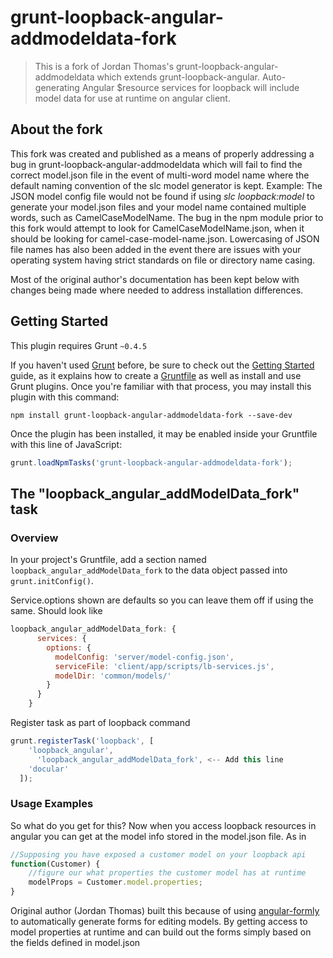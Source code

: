 # grunt-loopback-angular-addmodeldata-fork

> This is a fork of Jordan Thomas's grunt-loopback-angular-addmodeldata which extends grunt-loopback-angular. Auto-generating Angular $resource services for loopback will include model data for use at runtime on angular client.

## About the fork

This fork was created and published as a means of properly addressing a bug in grunt-loopback-angular-addmodeldata which will fail to find the correct model.json file in the event of multi-word model name where the default naming convention of the slc model generator is kept. Example: The JSON model config file would not be found if using *slc loopback:model* to generate your model.json files and your model name contained multiple words, such as CamelCaseModelName. The bug in the npm module prior to this fork would attempt to look for CamelCaseModelName.json, when it should be looking for camel-case-model-name.json. Lowercasing of JSON file names has also been added in the event there are issues with your operating system having strict standards on file or directory name casing.

Most of the original author's documentation has been kept below with changes being made where needed to address installation differences.

## Getting Started
This plugin requires Grunt `~0.4.5`

If you haven't used [Grunt](http://gruntjs.com/) before, be sure to check out the [Getting Started](http://gruntjs.com/getting-started) guide, as it explains how to create a [Gruntfile](http://gruntjs.com/sample-gruntfile) as well as install and use Grunt plugins. Once you're familiar with that process, you may install this plugin with this command:

```shell
npm install grunt-loopback-angular-addmodeldata-fork --save-dev
```

Once the plugin has been installed, it may be enabled inside your Gruntfile with this line of JavaScript:

```js
grunt.loadNpmTasks('grunt-loopback-angular-addmodeldata-fork');
```

## The "loopback_angular_addModelData_fork" task

### Overview
In your project's Gruntfile, add a section named `loopback_angular_addModelData_fork` to the data object passed into `grunt.initConfig()`.

Service.options shown are defaults so you can leave them off if using the same. Should look like

```js
loopback_angular_addModelData_fork: {
      services: {
        options: {
          modelConfig: 'server/model-config.json',
          serviceFile: 'client/app/scripts/lb-services.js',
          modelDir: 'common/models/'
        }
      }
    }
```
Register task as part of loopback command

```js
grunt.registerTask('loopback', [
    'loopback_angular',
	  'loopback_angular_addModelData_fork', <-- Add this line
    'docular'
  ]);
```

### Usage Examples
So what do you get for this? Now when you access loopback resources in angular you can get at the model info stored in the model.json file. As in
```js
//Supposing you have exposed a customer model on your loopback api
function(Customer) {
	//figure our what properties the customer model has at runtime
	modelProps = Customer.model.properties;
}
```

Original author (Jordan Thomas) built this because of using [angular-formly](https://github.com/nimbly/angular-formly) to automatically generate forms for editing models. By getting access to model properties at runtime and can build out the forms simply based on the fields defined in model.json
